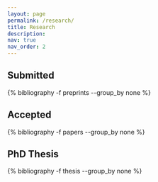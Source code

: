 ```yaml
---
layout: page
permalink: /research/
title: Research
description:
nav: true
nav_order: 2
---
```

<!-- _pages/publications.md -->
## Submitted
<div class="publications">

{% bibliography -f preprints --group_by none %}

</div>

## Accepted
<div class="publications">

{% bibliography -f papers --group_by none %}

</div>

## PhD Thesis
<div class="publications">

{% bibliography -f thesis --group_by none %}

</div>
